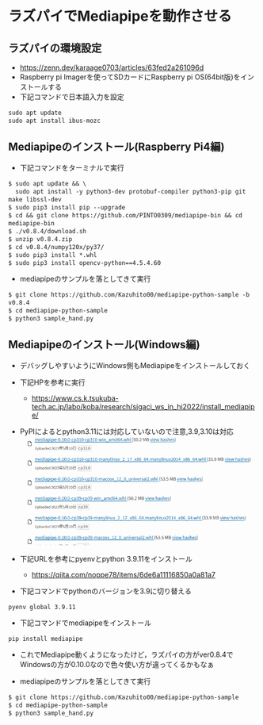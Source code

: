# ラズパイでMediapipeを動作させる
## ラズパイの環境設定
- https://zenn.dev/karaage0703/articles/63fed2a261096d
- Raspberry pi Imagerを使ってSDカードにRaspberry pi OS(64bit版)をインストールする
- 下記コマンドで日本語入力を設定
```
sudo apt update
sudo apt install ibus-mozc

```
## Mediapipeのインストール(Raspberry Pi4編)
- 下記コマンドをターミナルで実行
```
$ sudo apt update && \
  sudo apt install -y python3-dev protobuf-compiler python3-pip git make libssl-dev
$ sudo pip3 install pip --upgrade
$ cd && git clone https://github.com/PINTO0309/mediapipe-bin && cd mediapipe-bin
$ ./v0.8.4/download.sh
$ unzip v0.8.4.zip
$ cd v0.8.4/numpy120x/py37/
$ sudo pip3 install *.whl
$ sudo pip3 install opencv-python==4.5.4.60
```

- mediapipeのサンプルを落としてきて実行
```
$ git clone https://github.com/Kazuhito00/mediapipe-python-sample -b v0.8.4
$ cd mediapipe-python-sample
$ python3 sample_hand.py
```

## Mediapipeのインストール(Windows編)
- デバッグしやすいようにWindows側もMediapipeをインストールしておく
- 下記HPを参考に実行
  - https://www.cs.k.tsukuba-tech.ac.jp/labo/koba/research/sigaci_ws_in_hi2022/install_mediapipe/

- PyPIによるとpython3.11には対応していないので注意,3.9,3.10は対応
![](20230512161245.png)

- 下記URLを参考にpyenvとpython 3.9.11をインストール
  - https://qiita.com/noppe78/items/6de6a11116850a0a81a7

- 下記コマンドでpythonのバージョンを3.9に切り替える
```
pyenv global 3.9.11
```
- 下記コマンドでmediapipeをインストール
```
pip install mediapipe
```

- これでMediapipe動くようになったけど，ラズパイの方がver0.8.4でWindowsの方が0.10.0なので色々使い方が違ってくるかもなぁ

- mediapipeのサンプルを落としてきて実行
```
$ git clone https://github.com/Kazuhito00/mediapipe-python-sample
$ cd mediapipe-python-sample
$ python3 sample_hand.py
```
